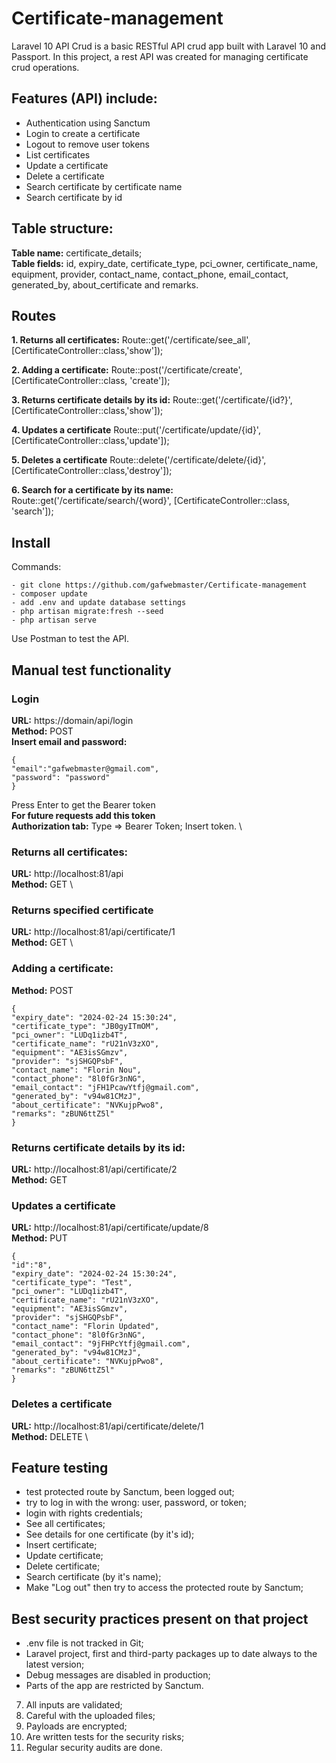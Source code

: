 # Certificate-management
Laravel 10 API Crud is a basic RESTful API crud app built with Laravel 10 and Passport. In this project, a rest API was created for managing certificate crud operations.

## Features (API) include:
- Authentication using Sanctum
- Login to create a certificate
- Logout to remove user tokens
- List certificates
- Update a certificate
- Delete a certificate
- Search certificate by certificate name
- Search certificate by id

## Table structure:
**Table name:** certificate_details; \
**Table fields:** id, expiry_date, certificate_type, pci_owner, certificate_name, equipment, provider, contact_name, contact_phone, email_contact, generated_by, about_certificate and remarks.

## Routes
**1. Returns all certificates:**
Route::get('/certificate/see_all', [CertificateController::class,'show']);

**2. Adding a certificate:**
Route::post('/certificate/create', [CertificateController::class, 'create']);

**3. Returns certificate details by its id:**
Route::get('/certificate/{id?}', [CertificateController::class,'show']);

**4. Updates a certificate**
Route::put('/certificate/update/{id}', [CertificateController::class,'update']);

**5. Deletes a certificate**
Route::delete('/certificate/delete/{id}', [CertificateController::class,'destroy']);

**6. Search for a certificate by its name:**
Route::get('/certificate/search/{word}', [CertificateController::class, 'search']);

## Install
Commands:
```
- git clone https://github.com/gafwebmaster/Certificate-management
- composer update
- add .env and update database settings
- php artisan migrate:fresh --seed
- php artisan serve
```
Use Postman to test the API.

## Manual test functionality
### Login ###
**URL:** https://domain/api/login \
**Method:** POST \
**Insert email and password:** 
```
{
"email":"gafwebmaster@gmail.com",
"password": "password"
}
```
Press Enter to get the Bearer token \
**For future requests add this token** \
**Authorization tab:** Type => Bearer Token; Insert token. \

### Returns all certificates: ###
**URL:** http://localhost:81/api \
**Method:** GET \

### Returns specified certificate ###
**URL:** http://localhost:81/api/certificate/1 \
**Method:** GET \

### Adding a certificate: ###
**Method:** POST
```
{
"expiry_date": "2024-02-24 15:30:24",
"certificate_type": "JB0gyITmOM",
"pci_owner": "LUDq1izb4T",
"certificate_name": "rU21nV3zXO",
"equipment": "AE3isSGmzv",
"provider": "sjSHGQPsbF",
"contact_name": "Florin Nou",
"contact_phone": "8l0fGr3nNG",
"email_contact": "jFH1PcawYtfj@gmail.com",
"generated_by": "v94w81CMzJ",
"about_certificate": "NVKujpPwo8",
"remarks": "zBUN6ttZ5l"
}
```

### Returns certificate details by its id: ###
**URL:** http://localhost:81/api/certificate/2 \
**Method:** GET

### Updates a certificate ###
**URL:** http://localhost:81/api/certificate/update/8 \
**Method:** PUT
```
{
"id":"8",
"expiry_date": "2024-02-24 15:30:24",
"certificate_type": "Test",
"pci_owner": "LUDq1izb4T",
"certificate_name": "rU21nV3zXO",
"equipment": "AE3isSGmzv",
"provider": "sjSHGQPsbF",
"contact_name": "Florin Updated",
"contact_phone": "8l0fGr3nNG",
"email_contact": "9jFHPcYtfj@gmail.com",
"generated_by": "v94w81CMzJ",
"about_certificate": "NVKujpPwo8",
"remarks": "zBUN6ttZ5l"
}
```

### Deletes a certificate ###
**URL:** http://localhost:81/api/certificate/delete/1 \
**Method:** DELETE \

## Feature testing
- test protected route by Sanctum, been logged out;
- try to log in with the wrong: user, password, or token;
- login with rights credentials;
- See all certificates;
- See details for one certificate (by it's id);
- Insert certificate;
- Update certificate;
- Delete certificate;
- Search certificate (by it's name);
- Make "Log out" then try to access the protected route by Sanctum;

## Best security practices present on that project
- .env file is not tracked in Git;
- Laravel project, first and third-party packages up to date always to the latest version;
- Debug messages are disabled in production;
- Parts of the app are restricted by Sanctum.
7. All inputs are validated;
8. Careful with the uploaded files;
9. Payloads are encrypted;
10. Are written tests for the security risks;
11. Regular security audits are done.
